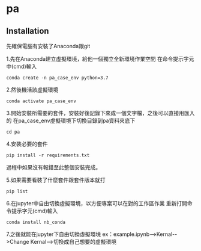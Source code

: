 # pa
## Installation
先確保電腦有安裝了Anaconda跟git

1.先在Anaconda建立虛擬環境，給他一個獨立全新環境作業空間
在命令提示字元中(cmd)輸入
```
conda create -n pa_case_env python=3.7
```
2.然後機活該虛擬環境
```
conda activate pa_case_env
```
3.開始安裝所需要的套件，安裝好後記錄下來成一個文字檔，之後可以直接用匯入的
在pa_case_env虛擬環境下切換目錄到pa資料夾底下
```
cd pa
```
4.安裝必要的套件
```
pip install -r requirements.txt
```
過程中如果沒有報錯至此整個安裝完成。

5.如果需要看裝了什麼套件跟套件版本就打
```
pip list
```
6.在jupyter中自由切換虛擬環境，以方便專案可以在對的工作區作業
重新打開命令提示字元(cmd)輸入
```
conda install nb_conda
```
7.之後就能在jupyter下自由切換虛擬環境
ex：example.ipynb-->Kernal-->Change Kernal-->切換成自己想要的虛擬環境
